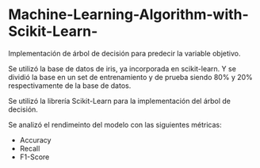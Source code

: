 # Machine-Learning-Algorithm-with-Scikit-Learn-

Implementación de árbol de decisión para predecir la variable objetivo. 

Se utilizó la base de datos de iris, ya incorporada en scikit-learn.
Y se dividió la base en un set de entrenamiento y de prueba siendo 80% y 20% respectivamente de la base de datos. 

Se utilizó la librería Scikit-Learn para la implementación del árbol de decisión.

Se analizó el rendimeinto del modelo con las siguientes métricas: 
- Accuracy
- Recall
- F1-Score
